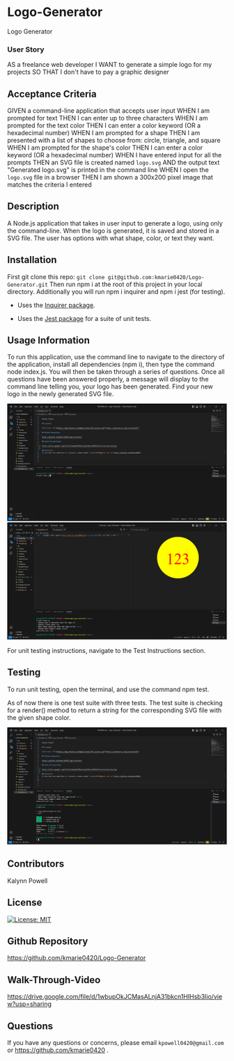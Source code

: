 # Logo-Generator
Logo Generator
### User Story

AS a freelance web developer
I WANT to generate a simple logo for my projects
SO THAT I don't have to pay a graphic designer

## Acceptance Criteria

GIVEN a command-line application that accepts user input
WHEN I am prompted for text
THEN I can enter up to three characters
WHEN I am prompted for the text color
THEN I can enter a color keyword (OR a hexadecimal number)
WHEN I am prompted for a shape
THEN I am presented with a list of shapes to choose from: circle, triangle, and square
WHEN I am prompted for the shape's color
THEN I can enter a color keyword (OR a hexadecimal number)
WHEN I have entered input for all the prompts
THEN an SVG file is created named `logo.svg`
AND the output text "Generated logo.svg" is printed in the command line
WHEN I open the `logo.svg` file in a browser
THEN I am shown a 300x200 pixel image that matches the criteria I entered

## Description

A Node.js application that takes in user input to generate a logo, using only the command-line. When the logo is generated, it is saved and stored in a SVG file. The user has options with what shape, color, or text they want.

## Installation

First git clone this repo: `git clone git@github.com:kmarie0420/Logo-Generator.git` 
Then run npm i at the root of this project in your local directory.
Additionally you will run npm i inquirer and npm i jest (for testing).

  * Uses the [Inquirer package](https://www.npmjs.com/package/inquirer/v/8.2.4).

  * Uses the [Jest package](https://www.npmjs.com/package/jest) for a suite of unit tests.

## Usage Information

To run this application, use the command line to navigate to the directory of the application, install all dependencies (npm i), then type the command node index.js. You will then be taken through a series of questions. Once all questions have been answered properly, a message will display to the command line telling you, your logo has been generated. Find your new logo in the newly generated SVG file.

![Alt text](screenshots/invoking.png)
![Alt text](screenshots/prompts-svgPreview.png)

For unit testing instructions, navigate to the Test Instructions section.

## Testing

To run unit testing, open the terminal, and use the command npm test.

As of now there is one test suite with three tests. The test suite is checking for a render() method to return a string for the corresponding SVG file with the given shape color.

![Alt text](screenshots/testing.png)

## Contributors

Kalynn Powell

## License

[![License: MIT](https://img.shields.io/badge/License-MIT-yellow.svg)](https://opensource.org/licenses/MIT)

## Github Repository

https://github.com/kmarie0420/Logo-Generator

## Walk-Through-Video

https://drive.google.com/file/d/1wbupOkJCMasALnjA31bkcn1HIHsb3Iio/view?usp=sharing

## Questions
If you have any questions or concerns, please email `kpowell0420@gmail.com` or https://github.com/kmarie0420 .  



